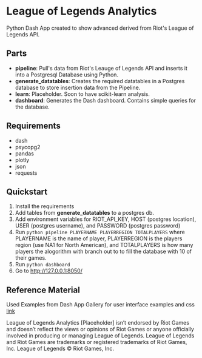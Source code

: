 # League of Legends Analytics

Python Dash App created to show advanced derived from Riot's League of Legends API.

## Parts
+ __pipeline__: Pull's data from Riot's Leauge of Legends API and inserts it into a Postgresql Database using Python.
+ __generate_datatables__: Creates the required datatables in a Postgres database to store insertion data from the Pipeline.
+ __learn__: Placeholder. Soon to have scikit-learn analysis.
+ __dashboard__: Generates the Dash dashboard. Contains simple queries for the database.

## Requirements
  + dash
  + psycopg2
  + pandas
  + plotly
  + json
  + requests

## Quickstart
1. Install the requirements
2. Add tables from __generate_datatables__ to a postgres db.
3. Add environment variables for RIOT_API_KEY, HOST (postgres location), USER (postgres username), and PASSWORD (postgres password)
4. Run `python pipeline PLAYERNAME PLAYERREGION TOTALPLAYERS` where PLAYERNAME is the name of player, PLAYERREGION is the players region (use NA1 for North American), and TOTALPLAYERS is how many players the alogorithm with branch out to to fill the database with 10 of their games.
5. Run `python dashboard`
6. Go to http://127.0.0.1:8050/

## Reference Material

Used Examples from Dash App Gallery for user interface examples and css [link](https://dash-gallery.plotly.host/Portal/)

League of Legends Analytics [Placeholder] isn’t endorsed by Riot Games and doesn’t reflect the views or opinions of Riot Games or anyone officially involved in producing or managing League of Legends. League of Legends and Riot Games are trademarks or registered trademarks of Riot Games, Inc. League of Legends © Riot Games, Inc.
